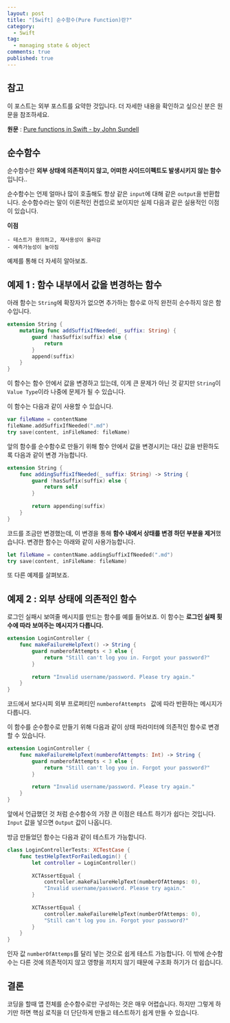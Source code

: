 ```yaml
---
layout: post
title: "[Swift] 순수함수(Pure Function)란?"
category:
  - Swift
tag:
  - managing state & object
comments: true
published: true
---
```


## 참고
이 포스트는 외부 포스트를 요약한 것입니다. 더 자세한 내용을 확인하고 싶으신 분은 원문을 참조하세요.

**원문** : [Pure functions in Swift - by John Sundell](https://www.swiftbysundell.com/posts/pure-functions-in-swift)

## 순수함수
순수함수란 **외부 상태에 의존적이지 않고, 어떠한 사이드이펙트도 발생시키지 않는 함수**입니다.. 

순수함수는 언제 얼마나 많이 호출해도 항상 같은 `input`에 대해 같은 `output`을 반환합니다. 순수함수라는 말이 이론적인 컨셉으로 보이지만 실제 다음과 같은 실용적인 이점이 있습니다.

**이점**

	- 테스트가 용의하고, 재사용성이 올라감
	- 예측가능성이 높아짐

예제를 통해 더 자세히 알아보죠.

## 예제 1 : 함수 내부에서 값을 변경하는 함수
아래 함수는 `String`에 확장자가 없으면 추가하는 함수로 아직 완전히 순수하지 않은 함수입니다.
```swift
extension String {
    mutating func addSuffixIfNeeded(_ suffix: String) {
        guard !hasSuffix(suffix) else {
            return
        }
        append(suffix)
    }
}
```

이 함수는 함수 안에서 값을 변경하고 있는데, 이게 큰 문제가 아닌 것 같지만 `String`이  `Value Type`이라 나중에 문제가 될 수 있습니다.

이 함수는 다음과 같이 사용할 수 있습니다.
```swift
var fileName = contentName
fileName.addSuffixIfNeeded(".md")
try save(content, inFileNamed: fileName)
```

앞의 함수를 순수함수로 만들기 위해 함수 안에서 값을 변경시키는 대신 값을 반환하도록 다음과 같이 변경 가능합니다.
```swift
extension String {
    func addingSuffixIfNeeded(_ suffix: String) -> String {
        guard !hasSuffix(suffix) else {
            return self
        }
        
        return appending(suffix)
    }
}
```

코드를 조금만 변경했는데, 이 변경을 통해 **함수 내에서 상태를 변경 하던 부분을 제거**했습니다. 변경한 함수는 아래와 같이 사용가능합니다.
```swift
let fileName = contentName.addingSuffixIfNeeded(".md")
try save(content, inFileName: fileName)
```

또 다른 예제를 살펴보죠.

## 예제 2 : 외부 상태에 의존적인 함수
로그인 실패시 보여줄 메시지를 만드는 함수를 예를 들어보죠. 이 함수는 **로그인 실패 횟수에 따라 보여주는 메시지가 다릅니다.**
```swift
extension LoginController {
    func makeFailureHelpText() -> String {
        guard numberofAttempts < 3 else {
            return "Still can't log you in. Forgot your password?"
        }
        
        return "Invalid username/password. Please try again."
    }
}
```

코드에서 보다시피 외부 프로퍼티인  `numberofAttempts ` 값에 따라 반환하는 메시지가 다릅니다. 

이 함수를 순수함수로 만들기 위해 다음과 같이 상태 파라미터에 의존적인 함수로 변경할 수 있습니다.
```swift
extension LoginController {
    func makeFailureHelpText(numberofAttempts: Int) -> String {
        guard numberofAttempts < 3 else {
            return "Still can't log you in. Forgot your password?"
        }
        
        return "Invalid username/password. Please try again."
    }
}
```

앞에서 언급했던 것 처럼 순수함수의 가장 큰 이점은 테스트 하기가 쉽다는 것입니다.
`Input` 값을 넣으면 `Output` 값이 나옵니다.

방금 만들었던 함수는 다음과 같이 테스트가 가능합니다.
```swift
class LoginControllerTests: XCTestCase {
    func testHelpTextForFailedLogin() {
        let controller = LoginController()
        
        XCTAssertEqual {
            controller.makeFailureHelpText(numberOfAttemps: 0), 
            "Invalid username/password. Please try again."
        }
        
        XCTAssertEqual {
            controller.makeFailureHelpText(numberOfAttemps: 0), 
            "Still can't log you in. Forgot your password?"
        }
    }
}
```
인자 값 `numberOfAttemps`를 달리 넣는 것으로 쉽게 테스트 가능합니다.
이 밖에 순수함수는 다른 것에 의존적이지 않고 영향을 끼치지 않기 때문에 구조화 하기가 더 쉽습니다.

## 결론
코딩을 할때 앱 전체를 순수함수로만 구성하는 것은 매우 어렵습니다. 하지만 그렇게 하기만 하면 핵심 로직을 더 단단하게 만들고 테스트하기 쉽게 만들 수 있습니다.
